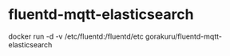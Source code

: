 # fluentd-mqtt-elasticsearch


docker run -d -v /etc/fluentd:/fluentd/etc gorakuru/fluentd-mqtt-elasticsearch
